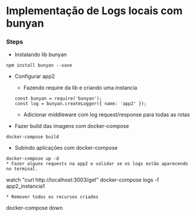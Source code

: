 # Implementação de Logs locais com bunyan

### Steps
* Instalando lib bunyan
```
npm install bunyan --save
```
* Configurar app2
  * Fazendo require da lib e criando uma instancia
  ```
  const bunyan = require('bunyan');
  const log = bunyan.createLogger({ name: 'app2' });
  ```
  * Adicionar middleware com log request/response para todas as rotas


* Fazer build das imagens com docker-compose
```
docker-compose build
```
* Subindo aplicações com docker-compose
```
docker-compose up -d
* Fazer alguns requests na app2 e validar se os logs estão aparecendo no terminal.
```
watch "curl http://localhost:3003/get"
docker-compose logs -f app2_instancia1
```
* Remover todos os recursos criados
```
docker-compose down
```